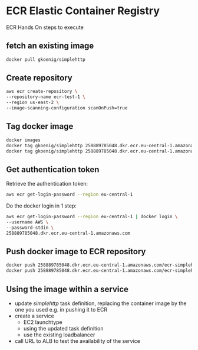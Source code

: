 # ECR Elastic Container Registry

ECR Hands On steps to execute

## fetch an existing image

```bash
docker pull gkoenig/simplehttp
```

## Create repository

```bash
aws ecr create-repository \
--repository-name ecr-test-1 \
--region us-east-2 \
--image-scanning-configuration scanOnPush=true
```

## Tag docker image

```bash
docker images
docker tag gkoenig/simplehttp 258889785048.dkr.ecr.eu-central-1.amazonaws.com/ecr-simplehttp:1.0
docker tag gkoenig/simplehttp 258889785048.dkr.ecr.eu-central-1.amazonaws.com/ecr-simplehttp:latest
```

## Get authentication token

Retrieve the authentication token:

```bash
aws ecr get-login-password --region eu-central-1
```

Do the docker login in 1 step:

```bash
aws ecr get-login-password --region eu-central-1 | docker login \
--username AWS \
--password-stdin \
258889785048.dkr.ecr.eu-central-1.amazonaws.com
```

## Push docker image to ECR repository

```bash
docker push 258889785048.dkr.ecr.eu-central-1.amazonaws.com/ecr-simplehttp:1.0
docker push 258889785048.dkr.ecr.eu-central-1.amazonaws.com/ecr-simplehttp:latest
```

## Using the image within a service

- update _simplehttp_ task definition, replacing the container image by the one you used e.g. in pushing it to ECR
- create a service
  - EC2 launchtype
  - using the updated task definition
  - use the existing loadbalancer
- call URL to ALB to test the availability of the service
